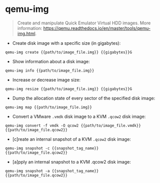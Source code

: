 # qemu-img

> Create and manipulate Quick Emulator Virtual HDD images.
> More information: <https://qemu.readthedocs.io/en/master/tools/qemu-img.html>.

- Create disk image with a specific size (in gigabytes):

`qemu-img create {{path/to/image_file.img}} {{gigabytes}}G`

- Show information about a disk image:

`qemu-img info {{path/to/image_file.img}}`

- Increase or decrease image size:

`qemu-img resize {{path/to/image_file.img}} {{gigabytes}}G`

- Dump the allocation state of every sector of the specified disk image:

`qemu-img map {{path/to/image_file.img}}`

- Convert a VMware `.vmdk` disk image to a KVM `.qcow2` disk image:

`qemu-img convert -f vmdk -O qcow2 {{path/to/image_file.vmdk}} {{path/to/image_file.qcow2}}`

- [c]reate an internal snapshot of a KVM `.qcow2` disk image:

`qemu-img snapshot -c {{snapshot_tag_name}} {{path/to/image_file.qcow2}}`

- [a]pply an internal snapshot to a KVM .qcow2 disk image:

`qemu-img snapshot -a {{snapshot_tag_name}} {{path/to/image_file.qcow2}}`
